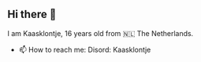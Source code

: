 ## Hi there 👋

I am Kaasklontje, 16 years old from 🇳🇱 The Netherlands.

- 📫 How to reach me: Disord: Kaasklontje

